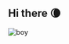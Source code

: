 ## Hi there 🌘
![boy](https://github.com/user-attachments/assets/0ae9d690-6955-4b1c-96c3-c532e269db1d)

<!-- Moon age: 28.8 days -->
